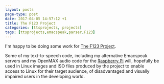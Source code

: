 ```yaml
---
layout: posts
page-type: post
date: 2017-04-05 14:57:12 +1
title: The F123 Project
categories: [ttsprojects, projects]
tags: [ttsprojects,emacspeak,parser,F123]
---
```


I'm happy to be doing some work for [The F123 Project][f123].

Some of my text-to-speech code, including my alternative Emacspeak servers and my OpenMAX audio 
code for the [Raspberry Pi][rpi] will, hopefully be used in Linux images and ISO files produced by 
the project to enable access to Linux for their target audience, of disadvantaged and visually 
impaired users in the developing world.

[rpi]: https://www.raspberrypi.org/
[f123]: https://f123.org/en/

